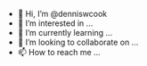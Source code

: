 - 👋 Hi, I’m @denniswcook
- 👀 I’m interested in ...
- 🌱 I’m currently learning ...
- 💞️ I’m looking to collaborate on ...
- 📫 How to reach me ...

<!---
denniswcook/denniswcook is a ✨ special ✨ repository because its `README.md` (this file) appears on your GitHub profile.
You can click the Preview link to take a look at your changes.
--->
